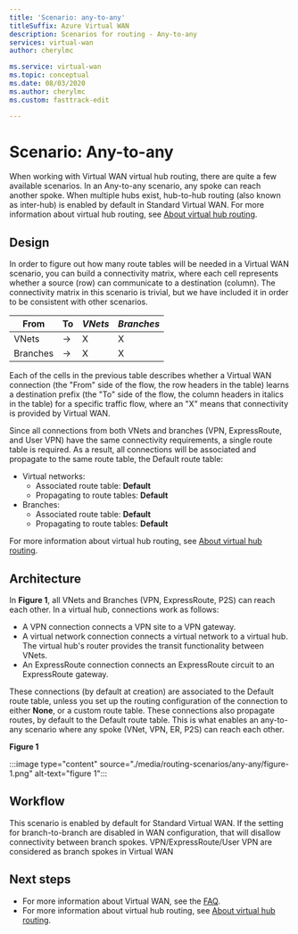 ```yaml
---
title: 'Scenario: any-to-any'
titleSuffix: Azure Virtual WAN
description: Scenarios for routing - Any-to-any
services: virtual-wan
author: cherylmc

ms.service: virtual-wan
ms.topic: conceptual
ms.date: 08/03/2020
ms.author: cherylmc
ms.custom: fasttrack-edit

---
```

# Scenario: Any-to-any

When working with Virtual WAN virtual hub routing, there are quite a few available scenarios. In an Any-to-any scenario, any spoke can reach another spoke. When multiple hubs exist, hub-to-hub routing (also known as inter-hub) is enabled by default in Standard Virtual WAN. For more information about virtual hub routing, see [About virtual hub routing](about-virtual-hub-routing.md).

## <a name="design"></a>Design

In order to figure out how many route tables will be needed in a Virtual WAN scenario, you can build a connectivity matrix, where each cell represents whether a source (row) can communicate to a destination (column). The connectivity matrix in this scenario is trivial, but we have included it in order to be consistent with other scenarios.

| From |   To |  *VNets* | *Branches* |
| -------------- | -------- | ---------- | ---|
| VNets     | &#8594;|      X     |     X    |
| Branches   | &#8594;|    X     |     X    |

Each of the cells in the previous table describes whether a Virtual WAN connection (the "From" side of the flow, the row headers in the table) learns a destination prefix (the "To" side of the flow, the column headers in italics in the table) for a specific traffic flow, where an "X" means that connectivity is provided by Virtual WAN.

Since all connections from both VNets and branches (VPN, ExpressRoute, and User VPN) have the same connectivity requirements, a single route table is required. As a result, all connections will be associated and propagate to the same route table, the Default route table:

* Virtual networks:
  * Associated route table: **Default**
  * Propagating to route tables: **Default**
* Branches:
  * Associated route table: **Default**
  * Propagating to route tables: **Default**

For more information about virtual hub routing, see [About virtual hub routing](about-virtual-hub-routing.md).

## <a name="architecture"></a>Architecture

In **Figure 1**, all VNets and Branches (VPN, ExpressRoute, P2S) can reach each other. In a virtual hub, connections work as follows:

* A VPN connection connects a VPN site to a VPN gateway.
* A virtual network connection connects a virtual network to a virtual hub. The virtual hub's router provides the transit functionality between VNets.
* An ExpressRoute connection connects an ExpressRoute circuit to an ExpressRoute gateway.

These connections (by default at creation) are associated to the Default route table, unless you set up the routing configuration of the connection to either **None**, or a custom route table. These connections also propagate routes, by default to the Default route table. This is what enables an any-to-any scenario where any spoke (VNet, VPN, ER, P2S) can reach each other.

**Figure 1**

:::image type="content" source="./media/routing-scenarios/any-any/figure-1.png" alt-text="figure 1":::

## <a name="workflow"></a>Workflow

This scenario is enabled by default for Standard Virtual WAN. If the setting for branch-to-branch are disabled in WAN configuration, that will disallow connectivity between branch spokes. VPN/ExpressRoute/User VPN are considered as branch spokes in Virtual WAN

## Next steps

* For more information about Virtual WAN, see the [FAQ](virtual-wan-faq.md).
* For more information about virtual hub routing, see [About virtual hub routing](about-virtual-hub-routing.md).
